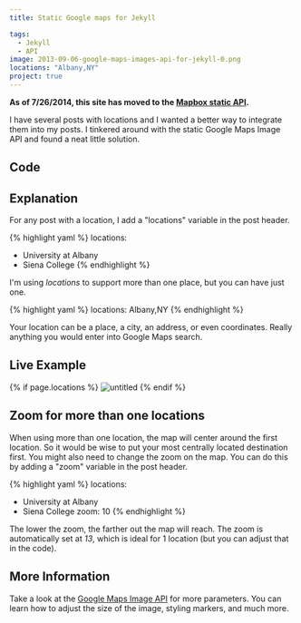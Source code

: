 ```yaml
---
title: Static Google maps for Jekyll

tags:
  - Jekyll
  - API
image: 2013-09-06-google-maps-images-api-for-jekyll-0.png
locations: "Albany,NY"
project: true
---
```


**As of 7/26/2014, this site has moved to the [Mapbox static API](/code/static-mapbox-for-jekyll/).**

I have several posts with locations and I wanted a better way to integrate them into my posts. I tinkered around with the static Google Maps Image API and found a neat little solution.

## Code

<script src="https://gist.github.com/katydecorah/6487522.js">&nbsp;</script>

## Explanation

For any post with a location, I add a "locations" variable in the post header.

{% highlight yaml %}
locations:

- University at Albany
- Siena College
  {% endhighlight %}

I'm using _locations_ to support more than one place, but you can have just one.

{% highlight yaml %}
locations: Albany,NY
{% endhighlight %}

Your location can be a place, a city, an address, or even coordinates. Really anything you would enter into Google Maps search.

## Live Example

{% if page.locations %}
<img src="http://maps.googleapis.com/maps/api/staticmap?{% for location in page.locations %}{% if forloop.first %}center={{location}}&amp;markers=color:blue%7C{{location}}{% else %}&amp;markers=color:blue%7C{{location}}{% endif %}{% endfor %}&amp;zoom={% if page.zoom %}{{page.zoom}}{% else %}13{% endif %}&amp;size=300x200&amp;scale=2&amp;sensor=false&amp;visual_refresh=true" alt="untitled">
{% endif %}

## Zoom for more than one locations

When using more than one location, the map will center around the first location. So it would be wise to put your most centrally located destination first. You might also need to change the zoom on the map. You can do this by adding a "zoom" variable in the post header.

{% highlight yaml %}
locations:

- University at Albany
- Siena College
  zoom: 10
  {% endhighlight %}

The lower the zoom, the farther out the map will reach. The zoom is automatically set at _13_, which is ideal for 1 location (but you can adjust that in the code).

## More Information

Take a look at the [Google Maps Image API](https://developers.google.com/maps/documentation/staticmaps/) for more parameters. You can learn how to adjust the size of the image, styling markers, and much more.
